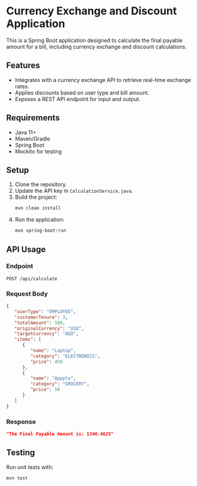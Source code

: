 # Currency Exchange and Discount Application

This is a Spring Boot application designed to calculate the final payable amount for a bill, including currency exchange and discount calculations.

## Features
- Integrates with a currency exchange API to retrieve real-time exchange rates.
- Applies discounts based on user type and bill amount.
- Exposes a REST API endpoint for input and output.

## Requirements
- Java 11+
- Maven/Gradle
- Spring Boot
- Mockito for testing

## Setup
1. Clone the repository.
2. Update the API key in `CalculationService.java`.
3. Build the project:
   ```bash
   mvn clean install
   ```
4. Run the application:
   ```bash
   mvn spring-boot:run
   ```

## API Usage
### Endpoint
`POST /api/calculate`

### Request Body
```json
{
   "userType": "EMPLOYEE",
   "customerTenure": 3,
   "totalAmount": 500,
   "originalCurrency": "USD",
   "targetCurrency": "AED",
   "items": [
      {
         "name": "Laptop",
         "category": "ELECTRONICS",
         "price": 450
      },
      {
         "name": "Appple",
         "category": "GROCERY",
         "price": 50
      }
   ]
}
```

### Response
```json
"The Final Payable Amount is: 1340.4625"
```

## Testing
Run unit tests with:
```bash
mvn test
```